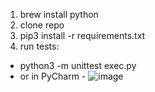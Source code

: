 1. brew install python
2. clone repo
3. pip3 install -r requirements.txt
4. run tests:
  * python3 -m unittest exec.py
  * or in PyCharm - ![image](https://github.com/sgeorgiev87/text-to-video/assets/29737036/681bdf70-d6fd-4061-ba9d-dd32b888f160)
